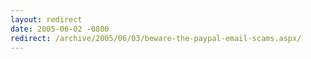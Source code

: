 ```yaml
---
layout: redirect
date: 2005-06-02 -0800
redirect: /archive/2005/06/03/beware-the-paypal-email-scams.aspx/
---
```

